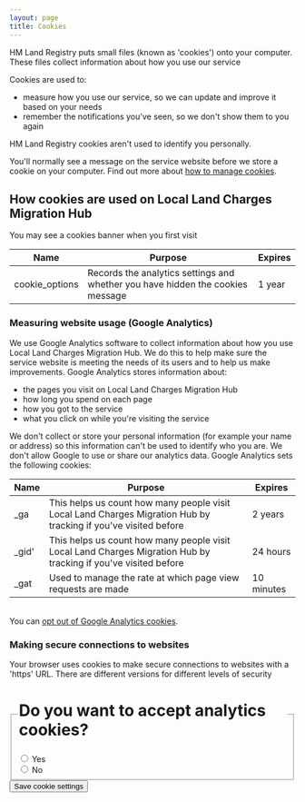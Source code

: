 ```yaml
---
layout: page
title: Cookies
---
```


<span class="bold-small">HM Land Registry</span> puts small files (known as 'cookies') onto your computer. These files collect information about how you use our service

Cookies are used to:
<ul class="list list-bullet">
    <li>measure how you use our service, so we can update and improve it based on your needs</li>
    <li>remember the notifications you've seen, so we don't show them to you again</li>
</ul>

<div class="panel panel-border-wide"><p><span class="bold-small">HM Land Registry</span> cookies aren't used to identify you personally.</p></div>

You'll normally see a message on the service website before we store a cookie on your computer.
Find out more about <a href="https://ico.org.uk/for-the-public/online/cookies/">how to manage cookies</a>.

<h2 class="heading-large">How cookies are used on Local Land Charges Migration Hub</h2>
You may see a cookies banner when you first visit

<table>
    <thead>
        <tr>
            <th>Name</th>
            <th>Purpose</th>
            <th>Expires</th>
        </tr>
    </thead>
    <tbody>
        <tr>
            <td>cookie_options</td>
            <td>Records the analytics settings and whether you have hidden the cookies message</td>
            <td>1 year</td>
        </tr>
    </tbody>
</table>
<h3 class="heading-medium">Measuring website usage (Google Analytics)</h3>
We use Google Analytics software to collect information about how you use Local Land Charges Migration Hub. We do this to help make sure the service website is meeting the needs of its users and to help us make improvements.
Google Analytics stores information about:
<ul class="list list-bullet">
    <li>the pages you visit on Local Land Charges Migration Hub</li>
    <li>how long you spend on each page</li>
    <li>how you got to the service</li>
    <li>what you click on while you're visiting the service</li>
</ul>
We don't collect or store your personal information (for example your name or address) so this information can't be used to identify who you are.
We don't allow Google to use or share our analytics data.
Google Analytics sets the following cookies:
<table>
    <thead>
        <tr>
            <th>Name</th>
            <th>Purpose</th>
            <th>Expires</th>
        </tr>
    </thead>
    <tbody>
        <tr>
            <td>_ga</td>
            <td>This helps us count how many people visit Local Land Charges Migration Hub by tracking if you've visited before</td>
            <td>2 years</td>
        </tr>
        <tr>
            <td>_gid'</td>
            <td>This helps us count how many people visit Local Land Charges Migration Hub by tracking if you've visited before</td>
            <td>24 hours</td>
        </tr>
        <tr>
            <td>_gat</td>
            <td>Used to manage the rate at which page view requests are made</td>
            <td>10 minutes</td>
        </tr>
    </tbody>
</table><br>
You can <a href="https://tools.google.com/dlpage/gaoptout">opt out of Google Analytics cookies</a>.
<h3 class="heading-medium">Making secure connections to websites</h3>
Your browser uses cookies to make secure connections to websites with a 'https' URL. There are different versions for different levels of security

<div class="form-group">
    <fieldset class="inline">
        <legend>
            <h1 class="heading-small">
                Do you want to accept analytics cookies?
            </h1>
        </legend>
        <div class="multiple-choice">
            <input id="analytics-yes" name="analytics" type="radio" value="yes">
            <label class="block-label selection-button-radio" for="analytics-yes">
            Yes
            </label>
        </div>
        <div class="multiple-choice">
            <input id="analytics-no" name="analytics" type="radio" value="no">
            <label class="block-label selection-button-radio" for="analytics-no">
            No
            </label>
        </div>
    </fieldset>
</div>
<button class="button" id="save-cookie-setting-button">Save cookie settings</button>

<script src="static/js/cookies-page.js"></script>
